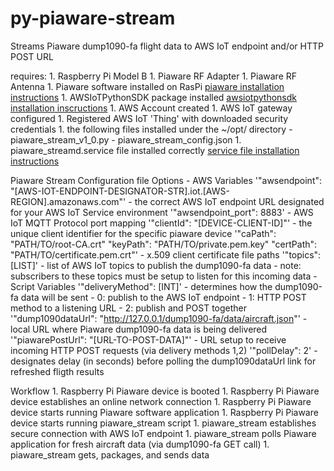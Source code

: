 # py-piaware-stream
Streams Piaware dump1090-fa flight data to AWS IoT endpoint and/or HTTP POST URL

requires:
    1. Raspberry Pi Model B
    1. Piaware RF Adapter
    1. Piaware RF Antenna
    1. Piaware software installed on RasPi
        [piaware installation instructions](https://flightaware.com/adsb/piaware/install)
    1. AWSIoTPythonSDK package installed
        [awsiotpythonsdk installation inscructions](https://pypi.org/project/AWSIoTPythonSDK/)
    1. AWS Account created
    1. AWS IoT gateway configured
    1. Registered AWS IoT 'Thing' with downloaded security credentials
    1. the following files installed under the ~/opt/ directory
        - piaware_stream_v1_0.py
        - piaware_stream_config.json
    1. piaware_streamd.service file installed correctly
        [service file installation instructions](https://www.raspberrypi.org/documentation/linux/usage/systemd.md)

Piaware Stream Configuration file Options
    - AWS Variables
        '"awsendpoint": "[AWS-IOT-ENDPOINT-DESIGNATOR-STR].iot.[AWS-REGION].amazonaws.com"'
        - the correct AWS IoT endpoint URL designated for your AWS IoT Service environment 
        '"awsendpoint_port": 8883'
        - AWS IoT MQTT Protocol port mapping
        '"clientId": "[DEVICE-CLIENT-ID]"'
        - the unique client identifier for the specific piaware device
        '"caPath": "PATH/TO/root-CA.crt"
        "keyPath": "PATH/TO/private.pem.key"
        "certPath": "PATH/TO/certificate.pem.crt"'
        - x.509 client certificate file paths
        '"topics": [LIST]'
        - list of AWS IoT topics to publish the dump1090-fa data
            - note: subscribers to these topics must be setup to listen for this incoming data
    - Script Variables
        '"deliveryMethod": [INT]'
        - determines how the dump1090-fa data will be sent
            - 0: publish to the AWS IoT endpoint
            - 1: HTTP POST method to a listening URL
            - 2: publish and POST together
        '"dump1090dataUrl": "http://127.0.0.1/dump1090-fa/data/aircraft.json"'
        - local URL where Piaware dump1090-fa data is being delivered
        '"piawarePostUrl": "[URL-TO-POST-DATA]"'
        - URL setup to receive incoming HTTP POST requests (via delivery methods 1,2)
        '"pollDelay": 2'
        - designates delay (in seconds) before polling the dump1090dataUrl link for refreshed fligth results

Workflow
    1. Raspberry Pi Piaware device is booted
    1. Raspberry Pi Piaware device establishes an online network connection
    1. Raspberry Pi Piaware device starts running Piaware software application
    1. Raspberry Pi Piaware device starts running piaware_stream script
    1. piaware_stream establishes secure connection with AWS IoT endpoint
    1. piaware_stream polls Piaware application for fresh aircraft data (via dump1090-fa GET call)
    1. piaware_stream gets, packages, and sends data
